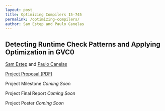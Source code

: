 ```yaml
---
layout: post
title: Optimizing Compilers 15-745
permalink: /optimizing-compilers/
author: Sam Estep and Paulo Canelas
---
```


## Detecting Runtime Check Patterns and Applying Optimization in GVC0

[Sam Estep](https://samestep.com) and [Paulo Canelas](htpps://pcanelas.com)

[Project Proposal (PDF)](https://pcanelas.com/images/compilers-proposal.pdf)

Project Milestone *Coming Soon*

Project Final Report *Coming Soon*

Project Poster *Coming Soon*
